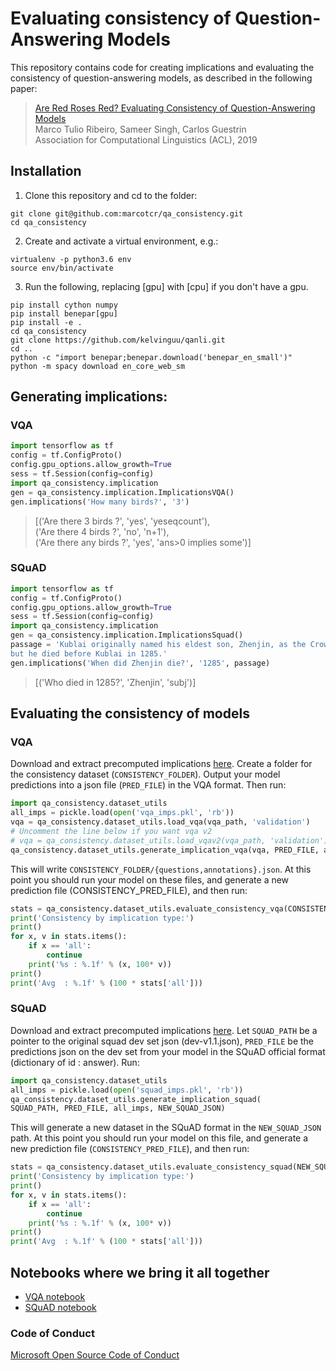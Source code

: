# Evaluating consistency of Question-Answering Models
This repository contains code for creating implications and evaluating the consistency of question-answering models, as described in the following paper:
>[Are Red Roses Red? Evaluating Consistency of Question-Answering Models](http://homes.cs.washington.edu/~marcotcr/implication_acl19.pdf)  
> Marco Tulio Ribeiro, Sameer Singh, Carlos Guestrin  
> Association for Computational Linguistics (ACL), 2019



## Installation
1. Clone this repository and cd to the folder:
```
git clone git@github.com:marcotcr/qa_consistency.git
cd qa_consistency
```
2. Create and activate a virtual environment, e.g.:
```
virtualenv -p python3.6 env
source env/bin/activate
```
3. Run the following, replacing [gpu] with [cpu] if you don't have a gpu.
```
pip install cython numpy
pip install benepar[gpu]
pip install -e .
cd qa_consistency
git clone https://github.com/kelvinguu/qanli.git
cd ..
python -c "import benepar;benepar.download('benepar_en_small')"
python -m spacy download en_core_web_sm
```

## Generating implications:
### VQA
```python
import tensorflow as tf
config = tf.ConfigProto()
config.gpu_options.allow_growth=True
sess = tf.Session(config=config)
import qa_consistency.implication
gen = qa_consistency.implication.ImplicationsVQA()
gen.implications('How many birds?', '3')
```
> [('Are there 3 birds ?', 'yes', 'yeseqcount'),  
 ('Are there 4 birds ?', 'no', 'n+1'),  
 ('Are there any birds ?', 'yes', 'ans>0 implies some')]

 ### SQuAD

```python
import tensorflow as tf
config = tf.ConfigProto()
config.gpu_options.allow_growth=True
sess = tf.Session(config=config)
import qa_consistency.implication
gen = qa_consistency.implication.ImplicationsSquad()
passage = 'Kublai originally named his eldest son, Zhenjin, as the Crown Prince, \
but he died before Kublai in 1285.'
gen.implications('When did Zhenjin die?', '1285', passage)
```
> [('Who died in 1285?', 'Zhenjin', 'subj')]

## Evaluating the consistency of models
### VQA
Download and extract precomputed implications [here](https://github.com/marcotcr/qa_consistency/raw/master/precomputed/vqa_imps.zip).
Create a folder for the consistency dataset (`CONSISTENCY_FOLDER`). Output your model predictions into a json file (`PRED_FILE`) in the VQA format. Then run:
```python
import qa_consistency.dataset_utils
all_imps = pickle.load(open('vqa_imps.pkl', 'rb'))
vqa = qa_consistency.dataset_utils.load_vqa(vqa_path, 'validation')
# Uncomment the line below if you want vqa v2
# vqa = qa_consistency.dataset_utils.load_vqav2(vqa_path, 'validation')
qa_consistency.dataset_utils.generate_implication_vqa(vqa, PRED_FILE, all_imps, CONSISTENCY_FOLDER)
```
This will write `CONSISTENCY_FOLDER/{questions,annotations}.json`.
At this point you should run your model on these files, and generate a new prediction file (CONSISTENCY_PRED_FILE), and then run:

```python
stats = qa_consistency.dataset_utils.evaluate_consistency_vqa(CONSISTENCY_FOLDER, CONSISTENCY_PREDS_FILE)
print('Consistency by implication type:')
print()
for x, v in stats.items():
    if x == 'all':
        continue
    print('%s : %.1f' % (x, 100* v))
print()
print('Avg  : %.1f' % (100 * stats['all']))
```

### SQuAD
Download and extract precomputed implications [here](https://github.com/marcotcr/qa_consistency/raw/master/precomputed/squad_imps.zip).
Let `SQUAD_PATH` be a pointer to the original squad dev set json (dev-v1.1.json), `PRED_FILE` be the predictions json on the dev set from your model in the SQuAD official format (dictionary of id : answer). Run:
```python
import qa_consistency.dataset_utils
all_imps = pickle.load(open('squad_imps.pkl', 'rb'))
qa_consistency.dataset_utils.generate_implication_squad(
SQUAD_PATH, PRED_FILE, all_imps, NEW_SQUAD_JSON)
```
This will generate a new dataset in the SQuAD format in the `NEW_SQUAD_JSON` path. At this point you should run your model on this file, and generate a new prediction file (`CONSISTENCY_PRED_FILE`), and then run:
```python
stats = qa_consistency.dataset_utils.evaluate_consistency_squad(NEW_SQUAD_JSON, CONSISTENCY_PRED_FILE)
print('Consistency by implication type:')
print()
for x, v in stats.items():
    if x == 'all':
        continue
    print('%s : %.1f' % (x, 100* v))
print()
print('Avg  : %.1f' % (100 * stats['all']))
```

## Notebooks where we bring it all together
- [VQA notebook](https://github.com/marcotcr/qa_consistency/blob/master/notebooks/VQA.ipynb)
- [SQuAD notebook](https://github.com/marcotcr/qa_consistency/blob/master/notebooks/SQuAD.ipynb)

### Code of Conduct
[Microsoft Open Source Code of Conduct](https://opensource.microsoft.com/codeofconduct)
